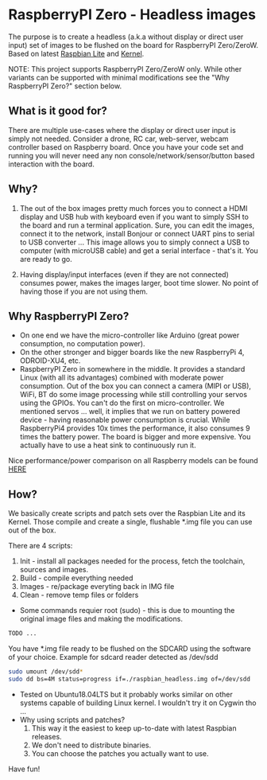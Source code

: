# RaspberryPI Zero - Headless images
The purpose is to create a headless (a.k.a without display or direct user input) set of images to be flushed on the board for RaspberryPI Zero/ZeroW. Based on latest [Raspbian Lite](https://www.raspberrypi.org/downloads/raspbian/) and [Kernel](https://github.com/raspberrypi/linux).

NOTE: This project supports RaspberryPI Zero/ZeroW only. While other variants can be supported with minimal modifications see the "Why RaspberryPI Zero?" section below.

## What is it good for?
There are multiple use-cases where the display or direct user input is simply not needed.
Consider a drone, RC car, web-server, webcam controller based on Raspberry board. Once you have your code set and running you will never need any non console/network/sensor/button based interaction with the board.

## Why?
1) The out of the box images pretty much forces you to connect a HDMI display and USB hub with keyboard even if you want to simply SSH to the board and run a terminal application.
Sure, you can edit the images, connect it to the network, install Bonjour or connect UART pins to serial to USB converter ...
This image allows you to simply connect a USB to computer (with microUSB cable) and get a serial interface - that's it.
You are ready to go.

2) Having display/input interfaces (even if they are not connected) consumes power, makes the images larger, boot time slower. No point of having those if you are not using them.

## Why RaspberryPI Zero?
* On one end we have the micro-controller like Arduino (great power consumption, no computation power).
* On the other stronger and bigger boards like the new RaspberryPi 4, ODROID-XU4, etc.
* RaspberryPI Zero in somewhere in the middle. It provides a standard Linux (with all its advantages) combined with moderate power consumption.
Out of the box you can connect a camera (MIPI or USB), WiFi, BT do some image processing while still controlling your servos using the GPIOs. You can't do the first on micro-controller.
We mentioned servos ... well, it implies that we run on battery powered device - having reasonable power consumption is crucial.
While RaspberryPi4 provides 10x times the performance, it also consumes 9 times the battery power. The board is bigger and more expensive. You actually have to use a heat sink to continuously run it.

Nice performance/power comparison on all Raspberry models can be found [HERE](https://www.tomshardware.com/reviews/raspberry-pi-4-b,6193.html)


## How?
We basically create scripts and patch sets over the Raspbian Lite and its Kernel. Those compile and create a single, flushable *.img file you can use out of the box.


There are 4 scripts:
  1) Init - install all packages needed for the process, fetch the toolchain, sources and images.
  2) Build - compile everything needed 
  3) Images - re/package everyting back in IMG file 
  4) Clean - remove temp files or folders


* Some commands requier root (sudo) - this is due to mounting the original image files and making the modifications.

```sh
TODO ...
```

You have *.img file ready to be flushed on the SDCARD using the software of your choice.
Example for sdcard reader detected as /dev/sdd
```sh
sudo umount /dev/sdd*
sudo dd bs=4M status=progress if=./raspbian_headless.img of=/dev/sdd
```


* Tested on Ubuntu18.04LTS but it probably works similar on other systems capable of building Linux kernel.
I wouldn't try it on Cygwin tho ...
* Why using scripts and patches?
  1) This way it the easiest to keep up-to-date with latest Raspbian releases.
  2) We don't need to distribute binaries.
  3) You can choose the patches you actually want to use.

Have fun!
